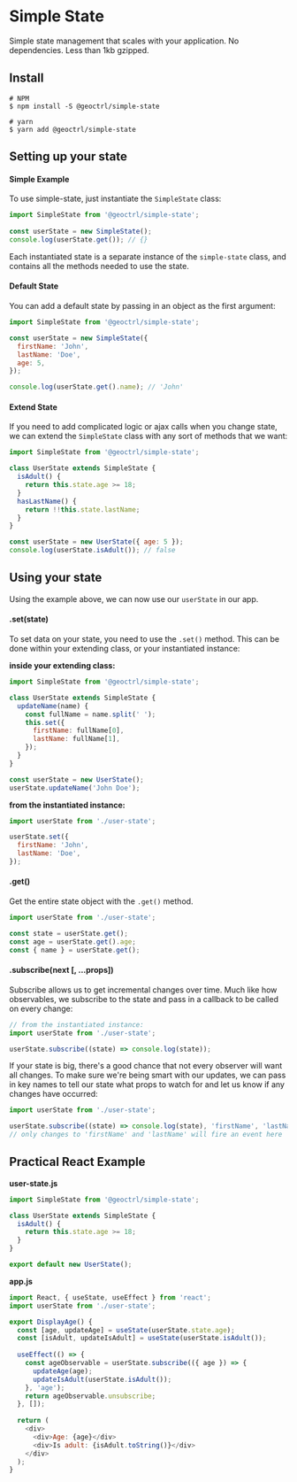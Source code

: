 # Simple State

Simple state management that scales with your application. No dependencies. Less than 1kb gzipped.

## Install

```shell
# NPM
$ npm install -S @geoctrl/simple-state
```

```shell
# yarn
$ yarn add @geoctrl/simple-state
```

## Setting up your state

#### Simple Example

To use simple-state, just instantiate the `SimpleState` class:

```javascript
import SimpleState from '@geoctrl/simple-state';
  
const userState = new SimpleState();
console.log(userState.get()); // {}
```

Each instantiated state is a separate instance of the `simple-state` class, and contains all the methods needed
to use the state.

#### Default State

You can add a default state by passing in an object as the first argument:

```javascript
import SimpleState from '@geoctrl/simple-state';

const userState = new SimpleState({
  firstName: 'John',
  lastName: 'Doe',
  age: 5,
});

console.log(userState.get().name); // 'John'
```

#### Extend State

If you need to add complicated logic or ajax calls when you change state, we can extend the `SimpleState` class
with any sort of methods that we want:

```javascript
import SimpleState from '@geoctrl/simple-state';

class UserState extends SimpleState {
  isAdult() {
    return this.state.age >= 18;
  }
  hasLastName() {
    return !!this.state.lastName;
  }
}

const userState = new UserState({ age: 5 });
console.log(userState.isAdult()); // false
``` 

## Using your state

Using the example above, we can now use our `userState` in our app.

#### .set(state)

To set data on your state, you need to use the `.set()` method. This can be done within your extending class, or your
instantiated instance:

**inside your extending class:**

```javascript
import SimpleState from '@geoctrl/simple-state';

class UserState extends SimpleState {
  updateName(name) {
    const fullName = name.split(' ');
    this.set({
      firstName: fullName[0],
      lastName: fullName[1],
    });
  }
}

const userState = new UserState();
userState.updateName('John Doe');
```

**from the instantiated instance:**

```javascript
import userState from './user-state';

userState.set({
  firstName: 'John',
  lastName: 'Doe',
});
```

#### .get()

Get the entire state object with the `.get()` method.

```javascript
import userState from './user-state';

const state = userState.get();
const age = userState.get().age;
const { name } = userState.get();
```

#### .subscribe(next [, ...props])

Subscribe allows us to get incremental changes over time. Much like how observables, we subscribe to the state and pass
in a callback to be called on every change:

```javascript
// from the instantiated instance:
import userState from './user-state';

userState.subscribe((state) => console.log(state));
```

If your state is big, there's a good chance that not every observer will want all changes. To make sure we're being
smart with our updates, we can pass in key names to tell our state what props to watch for and let us
know if any changes have occurred:

```javascript
import userState from './user-state';

userState.subscribe((state) => console.log(state), 'firstName', 'lastName');
// only changes to 'firstName' and 'lastName' will fire an event here
```

## Practical React Example

**user-state.js**

```javascript
import SimpleState from '@geoctrl/simple-state';

class UserState extends SimpleState {
  isAdult() {
    return this.state.age >= 18;
  }
}

export default new UserState();
```

**app.js**

```javascript
import React, { useState, useEffect } from 'react';
import userState from './user-state';

export DisplayAge() {
  const [age, updateAge] = useState(userState.state.age);
  const [isAdult, updateIsAdult] = useState(userState.isAdult());
  
  useEffect(() => {
    const ageObservable = userState.subscribe(({ age }) => {
      updateAge(age);
      updateIsAdult(userState.isAdult());
    }, 'age');
    return ageObservable.unsubscribe;
  }, []);  
  
  return (
    <div>
      <div>Age: {age}</div>
      <div>Is adult: {isAdult.toString()}</div>
    </div>
  );
}
```
